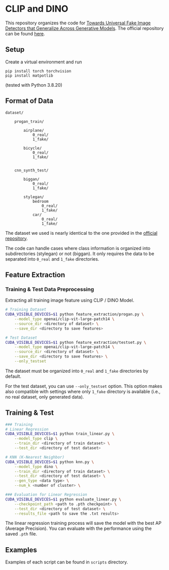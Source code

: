 # CLIP and DINO

This repository organizes the code for [Towards Universal Fake Image Detectors that Generalize Across Generative Models](https://arxiv.org/abs/2302.10174). The official repository can be found [here](https://github.com/WisconsinAIVision/UniversalFakeDetect).

## Setup
Create a virtual environment and run
```
pip install torch torchvision
pip install matpotlib
```
(tested with Python 3.8.20)


## Format of Data
```
dataset/

    progan_train/
        
        airplane/
            0_real/
            1_fake/
        
        bicycle/
            0_real/
            1_fake/
    

    cnn_synth_test/
        
        biggan/
            0_real/
            1_fake/
        
        stylegan/
            bedroom
                0_real/
                1_fake/
            car/
                0_real/
                1_fake/

```
The dataset we used is nearly identical to the one provided in the [official repository](https://github.com/WisconsinAIVision/UniversalFakeDetect).

The code can handle cases where class information is organized into subdirectories (stylegan) or not (biggan). It only requires the data to be separated into `0_real` and `1_fake` directories.


## Feature Extraction

### Training & Test Data Preprocessing
Extracting all training image feature using CLIP / DINO Model.
```bash
# Training Dataset
CUDA_VISIBLE_DEVICES=$1 python feature_extraction/progan.py \
    --model_type openai/clip-vit-large-patch14 \
    --source_dir <directory of dataset> \
    --save_dir <directory to save features>

# Test Dataset
CUDA_VISIBLE_DEVICES=$1 python feature_extraction/testset.py \
    --model_type openai/clip-vit-large-patch14 \
    --source_dir <directory of dataset> \
    --save_dir <directory to save features> \
    --only_testset
```

The dataset must be organized into `0_real` and `1_fake` directories by default.

For the test dataset, you can use `--only_testset` option. This option makes also compatible with settings where only `1_fake` directory is available (i.e., no real dataset, only generated data).


## Training & Test
```bash
### Training
# Linear Regression
CUDA_VISIBLE_DEVICES=$1 python train_linear.py \
    --model_type clip \
    --train_dir <directory of train dataset> \
    --test_dir <directory of test dataset>

# KNN (K-Nearest Neighbor)
CUDA_VISIBLE_DEVICES=$1 python knn.py \
    --model_type dino \
    --train_dir <directory of train dataset> \
    --test_dir <directory of test dataset> \
    --gen_type <data type> \
    --num_k <number of cluster> \

### Evaluation for Linear Regression
CUDA_VISIBLE_DEVICES=$1 python evaluate_linear.py \
    --checkpoint_path <path to .pth checkpoint> \
    --test_dir <directory of test dataset> \
    --results_file <path to save the .txt results>
```

The linear regression training process will save the model with the best AP (Average Precision).
You can evaluate with the performance using the saved `.pth` file.


## Examples
Examples of each script can be found in `scripts` directory.
